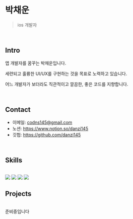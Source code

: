 # 박채운
> ios 개발자

</br>

##  Intro
앱 개발자를 꿈꾸는 박채운입니다.

세련되고 훌륭한 UI/UX를 구현하는 것을 목표로 노력하고 있습니다.

어느 개발자가 보더라도 직관적이고 깔끔한, 좋은 코드를 지향합니다.

</br>

##  Contact
- 이메일: codns145@gmail.com
- 노션: https://www.notion.so/danzi145
- 깃헙: https://github.com/danzi145

</br>

##  Skills
<div>
<br/>
</div>
 <div align="left">
	<img src="https://img.shields.io/badge/Xcode-147EFB?style=flat&logo=Xcode&logoColor=white" />
	<img src="https://img.shields.io/badge/Swift-F05138?style=flat&logo=Swift&logoColor=white" />
	<img src="https://img.shields.io/badge/GitHub-181717?style=flat&logo=GitHub&logoColor=white"/>
	<img src="https://img.shields.io/badge/Notion-000000?style=flat&logo=Notion&logoColor=white" />
</div>






##  Projects
<br/>
준비중입니다
